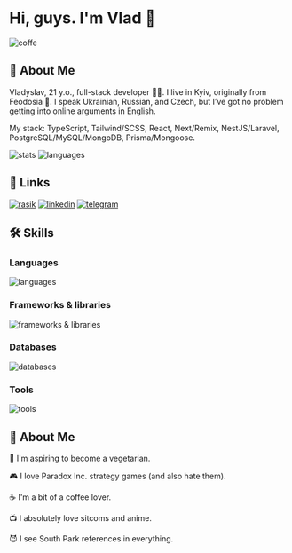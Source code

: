 # Hi, guys. I'm Vlad 👋

![coffe](https://media1.tenor.com/m/zb491Il5MxoAAAAC/tweek-south-park.gif)

## 🚀 About Me 
Vladyslav, 21 y.o., full-stack developer 🧑‍💻. I live in Kyiv, originally from Feodosia 🌊. I speak Ukrainian, Russian, and Czech, but I’ve got no problem getting into online arguments in English. 

My stack: TypeScript, Tailwind/SCSS, React, Next/Remix, NestJS/Laravel, PostgreSQL/MySQL/MongoDB, Prisma/Mongoose.

![stats](https://github-readme-stats.vercel.app/api/?username=Wlad1slav&hide=contribs,prs&show_icons=true&theme=tokyonight)
![languages](https://github-readme-stats.vercel.app/api/top-langs/?username=Wlad1slav&layout=compact&langs_count=10&theme=tokyonight&hide=html,php)
## 🔗 Links
[![rasik](https://img.shields.io/badge/rasik-000?style=for-the-badge&logoColor=white)](https://agile-alpaca.com/about/vladyslav-fokin)
[![linkedin](https://img.shields.io/badge/linkedin-0A66C2?style=for-the-badge&logo=linkedin&logoColor=white)](https://www.linkedin.com/in/vladyslav-fokin-b35950298/)
[![telegram](https://img.shields.io/badge/Telegram-2FA2DA?style=for-the-badge&logo=telegram&logoColor=white)](https://t.me/vladyslav_fokin)

## 🛠 Skills
### Languages

![languages](https://skillicons.dev/icons?i=typescript,javascript,html,css,sass,php&theme=dark&perline=15)

### Frameworks & libraries

![frameworks & libraries](https://skillicons.dev/icons?i=nodejs,react,nextjs,remix,nestjs,expressjs,laravel,tailwindcss,redux,prisma&theme=dark&perline=15)

### Databases

![databases](https://skillicons.dev/icons?i=mysql,postgresql,mongodb,sqlite&theme=dark&perline=15)

### Tools

![tools](https://skillicons.dev/icons?i=docker,postman,wordpress,git,github,netlify,firebase&theme=dark&perline=15)

## 🦄 About Me
🥦 I'm aspiring to become a vegetarian.

🎮 I love Paradox Inc. strategy games (and also hate them).

☕ I'm a bit of a coffee lover.

📺 I absolutely love sitcoms and anime.

😈 I see South Park references in everything.
